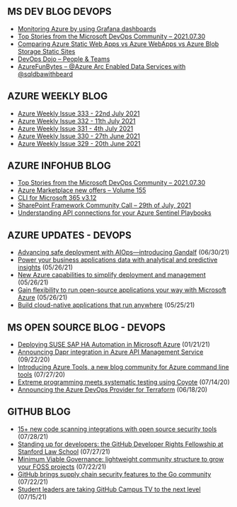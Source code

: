 ## MS DEV BLOG DEVOPS 

<!-- DEVBLOGDEVOPS:START -->
- [Monitoring Azure by using Grafana dashboards](https://devblogs.microsoft.com/devops/monitoring-azure-by-using-grafana-dashboards/)
- [Top Stories from the Microsoft DevOps Community – 2021.07.30](https://devblogs.microsoft.com/devops/top-stories-from-the-microsoft-devops-community-2021-07-30/)
- [Comparing Azure Static Web Apps vs Azure WebApps vs Azure Blob Storage Static Sites](https://devblogs.microsoft.com/devops/comparing-azure-static-web-apps-vs-azure-webapps-vs-azure-blob-storage-static-sites/)
- [DevOps Dojo – People & Teams](https://devblogs.microsoft.com/devops/devops-dojo-people-teams/)
- [AzureFunBytes – @Azure Arc Enabled Data Services with @sqldbawithbeard](https://devblogs.microsoft.com/devops/azurefunbytes-azure-arc-enabled-data-services-with-sqldbawithbeard/)
<!-- DEVBLOGDEVOPS:END -->


## AZURE WEEKLY BLOG

<!-- AZUREWEEKLY:START -->
- [Azure Weekly Issue 333 - 22nd July 2021](https://azureweekly.info/issue-333.html)
- [Azure Weekly Issue 332 - 11th July 2021](https://azureweekly.info/issue-332.html)
- [Azure Weekly Issue 331 - 4th July 2021](https://azureweekly.info/issue-331.html)
- [Azure Weekly Issue 330 - 27th June 2021](https://azureweekly.info/issue-330.html)
- [Azure Weekly Issue 329 - 20th June 2021](https://azureweekly.info/issue-329.html)
<!-- AZUREWEEKLY:END -->

## AZURE INFOHUB BLOG 

<!-- AZUREINFOHUB:START -->
- [Top Stories from the Microsoft DevOps Community – 2021.07.30](https://devblogs.microsoft.com/devops/top-stories-from-the-microsoft-devops-community-2021-07-30)
- [Azure Marketplace new offers – Volume 155](https://techcommunity.microsoft.com/t5/azure-marketplace/azure-marketplace-new-offers-volume-155/ba-p/2409787)
- [CLI for Microsoft 365 v3.12](https://techcommunity.microsoft.com/t5/microsoft-365-pnp-blog/cli-for-microsoft-365-v3-12/ba-p/2589506)
- [SharePoint Framework Community Call – 29th of July, 2021](https://techcommunity.microsoft.com/t5/microsoft-365-pnp-blog/sharepoint-framework-community-call-29th-of-july-2021/ba-p/2481295)
- [Understanding API connections for your Azure Sentinel Playbooks](https://techcommunity.microsoft.com/t5/azure-sentinel/understanding-api-connections-for-your-azure-sentinel-playbooks/ba-p/2593973)
<!-- AZUREINFOHUB:END -->


## AZURE UPDATES - DEVOPS 

<!-- AZUREUPDATES:START -->

 - [Advancing safe deployment with AIOps—introducing Gandalf](https://azure.microsoft.com/blog/advancing-safe-deployment-with-aiops-introducing-gandalf/) (06/30/21)
 - [Power your business applications data with analytical and predictive insights](https://azure.microsoft.com/blog/power-your-business-applications-data-with-analytical-and-predictive-insights/) (05/26/21)
 - [New Azure capabilities to simplify deployment and management](https://azure.microsoft.com/blog/new-azure-capabilities-to-simplify-deployment-and-management/) (05/26/21)
 - [Gain flexibility to run open-source applications your way with Microsoft Azure](https://azure.microsoft.com/blog/gain-flexibility-to-run-open-source-applications-your-way-with-microsoft-azure/) (05/26/21)
 - [Build cloud-native applications that run anywhere](https://azure.microsoft.com/blog/build-cloudnative-applications-that-run-anywhere/) (05/25/21)
<!-- AZUREUPDATES:END -->


## MS OPEN SOURCE BLOG - DEVOPS 

<!-- MSOPENSOURCEBLOG:START -->

 - [Deploying SUSE SAP HA Automation in Microsoft Azure](https://cloudblogs.microsoft.com/opensource/2021/01/21/deploying-suse-sap-ha-automation-in-microsoft-azure/) (01/21/21)
 - [Announcing Dapr integration in Azure API Management Service](https://cloudblogs.microsoft.com/opensource/2020/09/22/announcing-dapr-integration-azure-api-management-service-apim/) (09/22/20)
 - [Introducing Azure Tools, a new blog community for Azure command line tools](https://cloudblogs.microsoft.com/opensource/2020/07/27/introducing-azure-tools-new-tech-community-blog/) (07/27/20)
 - [Extreme programming meets systematic testing using Coyote](https://cloudblogs.microsoft.com/opensource/2020/07/14/extreme-programming-meets-systematic-testing-using-coyote/) (07/14/20)
 - [Announcing the Azure DevOps Provider for Terraform](https://cloudblogs.microsoft.com/opensource/2020/06/18/announcing-hashicorp-terraform-azure-devops-provider-release/) (06/18/20)
<!-- MSOPENSOURCEBLOG:END -->


## GITHUB BLOG


<!-- GITHUB:START -->

 - [15+ new code scanning integrations with open source security tools](https://github.blog/2021-07-28-new-code-scanning-integrations-open-source-security-tools/) (07/28/21)
 - [Standing up for developers: the GitHub Developer Rights Fellowship at Stanford Law School](https://github.blog/2021-07-27-github-developer-rights-fellowship-stanford-law-school/) (07/27/21)
 - [Minimum Viable Governance: lightweight community structure to grow your FOSS projects](https://github.blog/2021-07-22-minimum-viable-governance-lightweight-community-structure-foss-projects/) (07/22/21)
 - [GitHub brings supply chain security features to the Go community](https://github.blog/2021-07-22-github-supply-chain-security-features-go-community/) (07/22/21)
 - [Student leaders are taking GitHub Campus TV to the next level](https://github.blog/2021-07-15-student-leaders-github-campus-tv-next-level/) (07/15/21)
<!-- GITHUB:END -->
